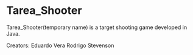 # Tarea_Shooter

Tarea_Shooter(temporary name) is a target shooting game developed in Java.

Creators: Eduardo Vera
          Rodrigo Stevenson
